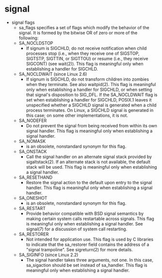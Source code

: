 <link rel="stylesheet" type="text/css" media="all" href="https://shlomo90.github.io/homepage.css" />

# signal

* signal flags
    * sa_flags specifies a set of flags which modify the behavior of the signal.  It is formed by the bitwise OR of zero or more of the following:
    * SA_NOCLDSTOP
        * If  signum  is SIGCHLD, do not receive notification when child processes stop (i.e., when they receive one of SIGSTOP, SIGTSTP, SIGTTIN, or SIGTTOU) or resume (i.e., they receive SIGCONT) (see wait(2)).  This flag is meaningful only when establishing a handler for SIGCHLD.
    * SA_NOCLDWAIT (since Linux 2.6)
        * If signum is SIGCHLD, do not transform children into zombies when they terminate.  See also waitpid(2).  This flag is meaningful only when establishing a handler for SIGCHLD, or when setting that signal's disposition to SIG_DFL. If  the  SA_NOCLDWAIT  flag  is  set when establishing a handler for SIGCHLD, POSIX.1 leaves it unspecified whether a SIGCHLD signal is generated when a child process terminates.  On Linux, a SIGCHLD signal is generated in this case; on some other implementations, it is not.
    * SA_NODEFER
        * Do not prevent the signal from being received from within its own signal handler.  This flag is meaningful only when establishing a signal handler.
    * SA_NOMASK
        * is an obsolete, nonstandard synonym for this flag.
    * SA_ONSTACK
        * Call  the  signal  handler  on  an alternate signal stack provided by sigaltstack(2).  If an alternate stack is not available, the default stack will be used. This flag is meaningful only when establishing a signal handler.
    * SA_RESETHAND
        * Restore the signal action to the default upon entry to the signal handler.  This flag is meaningful only when establishing a signal handler.
    * SA_ONESHOT
        * is an obsolete, nonstandard synonym for this flag.
    * SA_RESTART
        * Provide behavior compatible with BSD signal semantics by making certain system calls restartable across signals.  This flag is meaningful only when establishing a signal handler.  See signal(7) for a discussion of system call restarting.
    * SA_RESTORER
        * Not intended for application use.  This flag is used by C libraries to indicate that the sa_restorer field contains the address of a "signal trampoline".  See sigreturn(2) for more details.
    * SA_SIGINFO (since Linux 2.2)
        * The  signal handler takes three arguments, not one.  In this case, sa_sigaction should be set instead of sa_handler.  This flag is meaningful only when establishing a signal handler.
